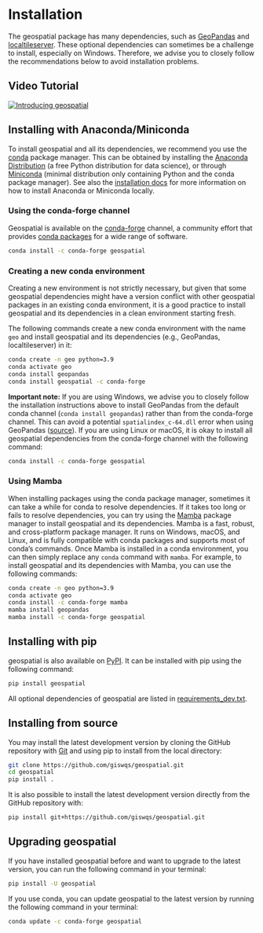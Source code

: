 # Installation

The geospatial package has many dependencies, such as [GeoPandas](https://geopandas.org) and [localtileserver](https://github.com/banesullivan/localtileserver). These optional dependencies can sometimes be a challenge to install, especially on Windows. Therefore, we advise you to closely follow the recommendations below to avoid installation problems.

## Video Tutorial

[![Introducing geospatial](https://img.youtube.com/vi/Y1xB7d2VbFY/0.jpg)](https://youtu.be/Y1xB7d2VbFY "Introducing geospatial")

## Installing with Anaconda/Miniconda

To install geospatial and all its dependencies, we recommend you use the [conda](https://conda.io/en/latest) package manager. This can be obtained by installing the [Anaconda Distribution](https://www.anaconda.com/distribution) (a free Python distribution for data science), or through [Miniconda](https://docs.conda.io/en/latest/miniconda.html) (minimal distribution only containing Python and the conda package manager). See also the [installation docs](https://conda.io/docs/user-guide/install/download.html) for more information on how to install Anaconda or Miniconda locally.

### Using the conda-forge channel

Geospatial is available on the [conda-forge](https://anaconda.org/conda-forge/geospatial) channel, a community effort that provides [conda packages](https://conda-forge.org) for a wide range of software.

```bash
conda install -c conda-forge geospatial
```

### Creating a new conda environment

Creating a new environment is not strictly necessary, but given that some geospatial dependencies might have a version conflict with other geospatial packages in an existing conda environment, it is a good practice to install geospatial and its dependencies in a clean environment starting fresh.

The following commands create a new conda environment with the name `geo` and install geospatial and its dependencies (e.g., GeoPandas, localtileserver) in it:

```bash
conda create -n geo python=3.9
conda activate geo
conda install geopandas
conda install geospatial -c conda-forge
```

**Important note:** If you are using Windows, we advise you to closely follow the installation instructions above to install GeoPandas from the default conda channel (`conda install geopandas`) rather than from the conda-forge channel. This can avoid a potential `spatialindex_c-64.dll` error when using GeoPandas ([source](https://github.com/geopandas/geopandas/issues/1812)). If you are using Linux or macOS, it is okay to install all geospatial dependencies from the conda-forge channel with the following command:

```bash
conda install -c conda-forge geospatial
```

### Using Mamba

When installing packages using the conda package manager, sometimes it can take a while for conda to resolve dependencies. If it takes too long or fails to resolve dependencies, you can try using the [Mamba](https://mamba.readthedocs.io/en/latest) package manager to install geospatial and its dependencies. Mamba is a fast, robust, and cross-platform package manager. It runs on Windows, macOS, and Linux, and is fully compatible with conda packages and supports most of conda’s commands. Once Mamba is installed in a conda environment, you can then simply replace any `conda` command with `mamba`. For example, to install geospatial and its dependencies with Mamba, you can use the following commands:

```bash
conda create -n geo python=3.9
conda activate geo
conda install -c conda-forge mamba
mamba install geopandas
mamba install -c conda-forge geospatial
```

## Installing with pip

geospatial is also available on [PyPI](https://pypi.org/project/geospatial). It can be installed with pip using the following command:

```bash
pip install geospatial
```

All optional dependencies of geospatial are listed in [requirements_dev.txt](https://github.com/giswqs/geospatial/blob/master/requirements_dev.txt).

## Installing from source

You may install the latest development version by cloning the GitHub repository with [Git](https://git-scm.com) and using pip to install from the local directory:

```bash
git clone https://github.com/giswqs/geospatial.git
cd geospatial
pip install .
```

It is also possible to install the latest development version directly from the GitHub repository with:

```bash
pip install git+https://github.com/giswqs/geospatial.git
```

## Upgrading geospatial

If you have installed geospatial before and want to upgrade to the latest version, you can run the following command in your terminal:

```bash
pip install -U geospatial
```

If you use conda, you can update geospatial to the latest version by running the following command in your terminal:

```bash
conda update -c conda-forge geospatial
```
